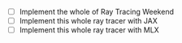 - [ ] Implement the whole of Ray Tracing Weekend
- [ ] Implement this whole ray tracer with JAX
- [ ] Implement this whole ray tracer with MLX